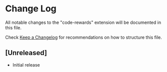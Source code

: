 # Change Log

All notable changes to the "code-rewards" extension will be documented in this file.

Check [Keep a Changelog](http://keepachangelog.com/) for recommendations on how to structure this file.

## [Unreleased]

- Initial release